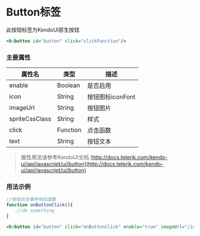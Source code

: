 # Button标签

此按钮标签为KendoUI原生按钮


```xml
<h:button id="button" click="clickFunction"/>
```

### **主要属性**

| 属性名 | 类型 | 描述
| --- | --- | --- |
| enable | Boolean | 是否启用 |
| icon | String | 按钮图标iconFont|
| imageUrl | String | 按钮图片 |
| spriteCssClass | String | 样式 |
| click | Function | 点击函数 |
| text | String | 按钮文本 |
> 属性用法请参考KendoUI文档 [http://docs.telerik.com/kendo-ui/api/javascript/ui/button](http://docs.telerik.com/kendo-ui/api/javascript/ui/button) 


### **用法示例**

```javascript
//按钮点击事件响应函数
function onButtonClick(){
    //do something
}
```

```xml
<h:button id="button" click="onButtonClick" enable="true" imageUrl="/images/edit-icon.gif"  spriteCssClass="myEditIcon" text="按钮"/>
```


